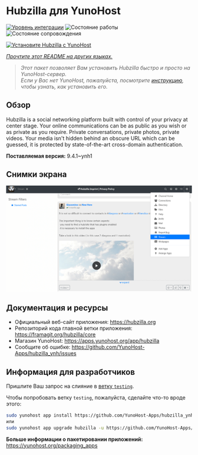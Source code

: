 <!--
Важно: этот README был автоматически сгенерирован <https://github.com/YunoHost/apps/tree/master/tools/readme_generator>
Он НЕ ДОЛЖЕН редактироваться вручную.
-->

# Hubzilla для YunoHost

[![Уровень интеграции](https://dash.yunohost.org/integration/hubzilla.svg)](https://ci-apps.yunohost.org/ci/apps/hubzilla/) ![Состояние работы](https://ci-apps.yunohost.org/ci/badges/hubzilla.status.svg) ![Состояние сопровождения](https://ci-apps.yunohost.org/ci/badges/hubzilla.maintain.svg)

[![Установите Hubzilla с YunoHost](https://install-app.yunohost.org/install-with-yunohost.svg)](https://install-app.yunohost.org/?app=hubzilla)

*[Прочтите этот README на других языках.](./ALL_README.md)*

> *Этот пакет позволяет Вам установить Hubzilla быстро и просто на YunoHost-сервер.*  
> *Если у Вас нет YunoHost, пожалуйста, посмотрите [инструкцию](https://yunohost.org/install), чтобы узнать, как установить его.*

## Обзор

Hubzilla is a social networking platform built with control of your privacy at center stage. Your online communications can be as public as you wish or as private as you require. Private conversations, private photos, private videos. Your media isn't hidden behind an obscure URL which can be guessed, it is protected by state-of-the-art cross-domain authentication.


**Поставляемая версия:** 9.4.1~ynh1

## Снимки экрана

![Снимок экрана Hubzilla](./doc/screenshots/hubzilla-1.png)

## Документация и ресурсы

- Официальный веб-сайт приложения: <https://hubzilla.org>
- Репозиторий кода главной ветки приложения: <https://framagit.org/hubzilla/core>
- Магазин YunoHost: <https://apps.yunohost.org/app/hubzilla>
- Сообщите об ошибке: <https://github.com/YunoHost-Apps/hubzilla_ynh/issues>

## Информация для разработчиков

Пришлите Ваш запрос на слияние в [ветку `testing`](https://github.com/YunoHost-Apps/hubzilla_ynh/tree/testing).

Чтобы попробовать ветку `testing`, пожалуйста, сделайте что-то вроде этого:

```bash
sudo yunohost app install https://github.com/YunoHost-Apps/hubzilla_ynh/tree/testing --debug
или
sudo yunohost app upgrade hubzilla -u https://github.com/YunoHost-Apps/hubzilla_ynh/tree/testing --debug
```

**Больше информации о пакетировании приложений:** <https://yunohost.org/packaging_apps>
